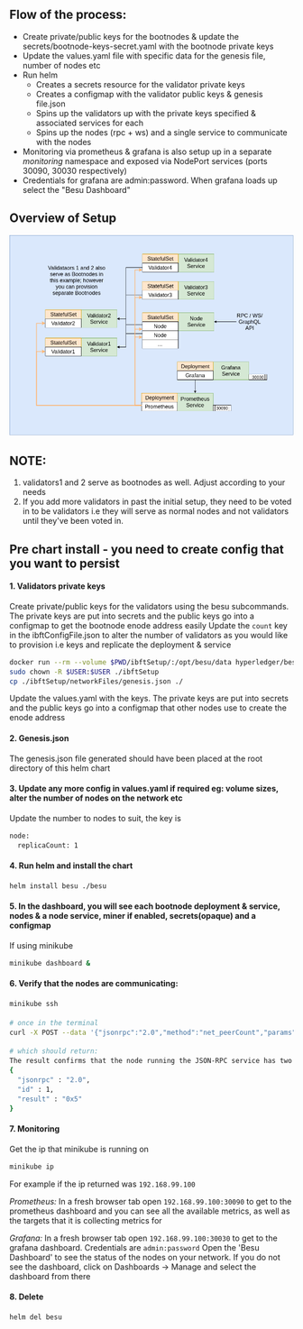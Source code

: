 ## Flow of the process:

- Create private/public keys for the bootnodes & update the secrets/bootnode-keys-secret.yaml with the bootnode private keys
- Update the values.yaml file with specific data for the genesis file, number of nodes etc
- Run helm
  - Creates a secrets resource for the validator private keys
  - Creates a configmap with the validator public keys & genesis file.json
  - Spins up the validators up with the private keys specified & associated services for each
  - Spins up the nodes (rpc + ws) and a single service to communicate with the nodes
- Monitoring via prometheus & grafana is also setup up in a separate _monitoring_ namespace and exposed via NodePort services (ports 30090, 30030 respectively)
- Credentials for grafana are admin:password. When grafana loads up select the "Besu Dashboard"

## Overview of Setup

![Image ibft](../../../images/ibft.png)

## NOTE:

1. validators1 and 2 serve as bootnodes as well. Adjust according to your needs
2. If you add more validators in past the initial setup, they need to be voted in to be validators i.e they will serve as normal nodes and not validators until they've been voted in.

## Pre chart install - you need to create config that you want to persist

#### 1. Validators private keys

Create private/public keys for the validators using the besu subcommands. The private keys are put into secrets and the public keys go into a configmap to get the bootnode enode address easily
Update the `count` key in the ibftConfigFile.json to alter the number of validators as you would like to provision i.e keys and replicate the deployment & service

```bash
docker run --rm --volume $PWD/ibftSetup/:/opt/besu/data hyperledger/besu:latest operator generate-blockchain-config --config-file=/opt/besu/data/ibftConfigFile.json --to=/opt/besu/data/networkFiles --private-key-file-name=key
sudo chown -R $USER:$USER ./ibftSetup
cp ./ibftSetup/networkFiles/genesis.json ./
```

Update the values.yaml with the keys. The private keys are put into secrets and the public keys go into a configmap that other nodes use to create the enode address

#### 2. Genesis.json

The genesis.json file generated should have been placed at the root directory of this helm chart

#### 3. Update any more config in values.yaml if required eg: volume sizes, alter the number of nodes on the network etc

Update the number to nodes to suit, the key is

```bash
node:
  replicaCount: 1
```

#### 4. Run helm and install the chart

```bash
helm install besu ./besu
```

#### 5. In the dashboard, you will see each bootnode deployment & service, nodes & a node service, miner if enabled, secrets(opaque) and a configmap

If using minikube

```bash
minikube dashboard &
```

#### 6. Verify that the nodes are communicating:

```bash
minikube ssh

# once in the terminal
curl -X POST --data '{"jsonrpc":"2.0","method":"net_peerCount","params":[],"id":1}' <BESU_NODE_SERVICE_HOST>:8545

# which should return:
The result confirms that the node running the JSON-RPC service has two peers:
{
  "jsonrpc" : "2.0",
  "id" : 1,
  "result" : "0x5"
}

```

#### 7. Monitoring

Get the ip that minikube is running on

```bash
minikube ip
```

For example if the ip returned was `192.168.99.100`

_Prometheus:_
In a fresh browser tab open `192.168.99.100:30090` to get to the prometheus dashboard and you can see all the available metrics, as well as the targets that it is collecting metrics for

_Grafana:_
In a fresh browser tab open `192.168.99.100:30030` to get to the grafana dashboard. Credentials are `admin:password` Open the 'Besu Dashboard' to see the status of the nodes on your network. If you do not see the dashboard, click on Dashboards -> Manage and select the dashboard from there

#### 8. Delete

```bash
helm del besu

```
